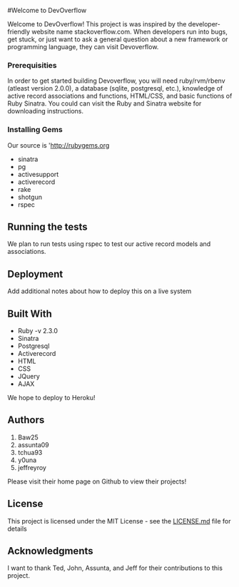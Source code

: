 #Welcome to DevOverflow

Welcome to DevOverflow! This project is was inspired by the developer-friendly website name stackoverflow.com. When developers run
into bugs, get stuck, or just want to ask a general question about a new framework or programming language, they can visit Devoverflow. 

### Prerequisities
In order to get started building Devoverflow, you will need ruby/rvm/rbenv (atleast version 2.0.0), a database (sqlite, postgresql, etc.), 
knowledge of active record associations and functions, HTML/CSS, and basic functions of Ruby Sinatra. You could can visit the Ruby
and Sinatra website for downloading instructions. 


### Installing Gems
Our source is 'http://rubygems.org
- sinatra 
- pg 
- activesupport
- activerecord 
- rake 
- shotgun 
- rspec


## Running the tests

We plan to run tests using rspec to test our active record models and associations.


## Deployment

Add additional notes about how to deploy this on a live system

## Built With
- Ruby -v 2.3.0 
- Sinatra 
- Postgresql 
- Activerecord 
- HTML 
- CSS 
- JQuery 
- AJAX 

We hope to deploy to Heroku! 

## Authors
1. Baw25
2. assunta09
3. tchua93
4. y0una
5. jeffreyroy

Please visit their home page on Github to view their projects!

## License

This project is licensed under the MIT License - see the [LICENSE.md](LICENSE.md) file for details

## Acknowledgments

I want to thank Ted, John, Assunta, and Jeff for their contributions to this project. 
